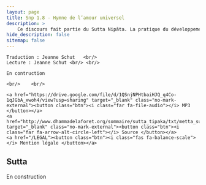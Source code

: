 ```yaml
---
layout: page
title: Snp 1.8 - Hymne de l’amour universel
description: >
    Ce discours fait partie du Sutta Nipāta. La pratique du développement de la bonne volonté universelle: les pratiques qui forment le fondement de la pratique, l'attitude de la bonne volonté universelle elle-même, et les étapes qui mènent de la bonne volonté à l'éveil.
hide_description: false
sitemap: false
---
```




<div class="center">

    Traduction : Jeanne Schut   <br/>
    Lecture : Jeanne Schut <br/> <br/>

    En contruction

    <br/>    <br/>

    <a href="https://drive.google.com/file/d/1QSnjNPHtbaiHJQ_q4Co-1qJGbA_xwoh4/view?usp=sharing" target="_blank" class="no-mark-external"><button class="btn"><i class="far fa-file-audio"></i> MP3 </button></a>
    <a href="http://www.dhammadelaforet.org/sommaire/sutta_tipaka/txt/metta_sutta.html" target="_blank" class="no-mark-external"><button class="btn"><i class="far fa-arrow-alt-circle-left"></i> Source </button></a>
    <a href="/LEGAL"><button class="btn"><i class="fas fa-balance-scale"></i> Mention légale </button></a>

</div>

## Sutta

En construction
